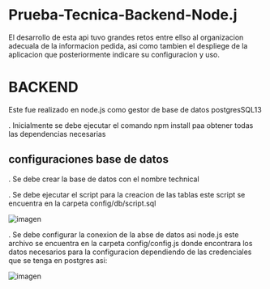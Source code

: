 # Prueba-Tecnica-Backend-Node.j

El desarrollo de esta api tuvo grandes retos entre ellso al organizacion adecuala de la informacion pedida, asi como tambien el despliege de la aplicacion que posteriormente indicare su configuracion y uso.


# BACKEND

Este fue realizado en node.js como gestor de base de datos postgresSQL13

. Inicialmente se debe ejecutar el comando npm install paa obtener todas las dependencias necesarias

## configuraciones base de datos

  . Se debe crear la base de datos con el nombre technical
  
  . Se debe ejecutar el script para la creacion de las tablas este script se encuentra en la carpeta config/db/script.sql
  
  ![imagen](https://user-images.githubusercontent.com/30697632/114922825-c43ddd80-9df1-11eb-929d-7363d79d4070.png)

  . Se debe configurar la conexion de la abse de datos asi node.js este archivo se encuentra en la carpeta config/config.js donde encontrara los datos necesarios 
    para la configuracion dependiendo de las credenciales que se tenga en postgres asi:
    
   ![imagen](https://user-images.githubusercontent.com/30697632/114923163-1848c200-9df2-11eb-8a50-b51e976e7131.png)


